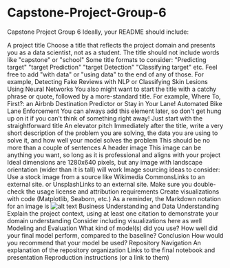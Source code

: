 # Capstone-Project-Group-6
Capstone Project Group 6
Ideally, your README should include:

A project title
Choose a title that reflects the project domain and presents you as a data scientist, not as a student. The title should not include words like "capstone" or "school"
Some title formats to consider:
"Predicting target"
"target Prediction"
"target Detection"
"Classifying target"
etc.
Feel free to add "with data" or "using data" to the end of any of those. For example, Detecting Fake Reviews with NLP or Classifying Skin Lesions Using Neural Networks
You also might want to start the title with a catchy phrase or quote, followed by a more-standard title. For example, Where To, First?: an Airbnb Destination Predictor or Stay in Your Lane! Automated Bike Lane Enforcement
You can always add this element later, so don't get hung up on it if you can't think of something right away! Just start with the straightforward title
An elevator pitch
Immediately after the title, write a very short description of the problem you are solving, the data you are using to solve it, and how well your model solves the problem
This should be no more than a couple of sentences
A header image
This image can be anything you want, so long as it is professional and aligns with your project
Ideal dimensions are 1280x640 pixels, but any image with landscape orientation (wider than it is tall) will work
Image sourcing ideas to consider:
Use a stock image from a source like Wikimedia CommonsLinks to an external site. or UnsplashLinks to an external site.
Make sure you double-check the usage license and attribution requirements
Create visualizations with code (Matplotlib, Seaborn, etc.)
As a reminder, the Markdown notation for an image is ![alt text](path/to/image.png)
Business Understanding and Data Understanding
Explain the project context, using at least one citation to demonstrate your domain understanding
Consider including visualizations here as well
Modeling and Evaluation
What kind of model(s) did you use?
How well did your final model perform, compared to the baseline?
Conclusion
How would you recommend that your model be used?
Repository Navigation
An explanation of the repository organization
Links to the final notebook and presentation
Reproduction instructions (or a link to them)

